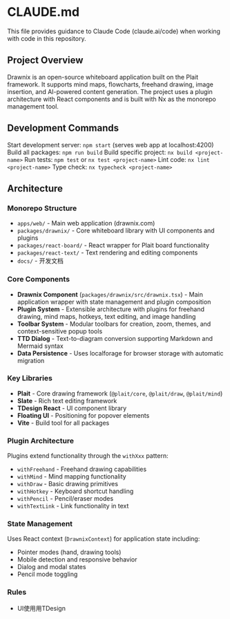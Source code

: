 # CLAUDE.md

This file provides guidance to Claude Code (claude.ai/code) when working with code in this repository.

## Project Overview

Drawnix is an open-source whiteboard application built on the Plait framework. It supports mind maps, flowcharts, freehand drawing, image insertion, and AI-powered content generation. The project uses a plugin architecture with React components and is built with Nx as the monorepo management tool.

## Development Commands

Start development server: `npm start` (serves web app at localhost:4200)
Build all packages: `npm run build` 
Build specific project: `nx build <project-name>`
Run tests: `npm test` or `nx test <project-name>`
Lint code: `nx lint <project-name>` 
Type check: `nx typecheck <project-name>`

## Architecture

### Monorepo Structure
- `apps/web/` - Main web application (drawnix.com)
- `packages/drawnix/` - Core whiteboard library with UI components and plugins
- `packages/react-board/` - React wrapper for Plait board functionality  
- `packages/react-text/` - Text rendering and editing components
- `docs/` - 开发文档

### Core Components
- **Drawnix Component** (`packages/drawnix/src/drawnix.tsx`) - Main application wrapper with state management and plugin composition
- **Plugin System** - Extensible architecture with plugins for freehand drawing, mind maps, hotkeys, text editing, and image handling
- **Toolbar System** - Modular toolbars for creation, zoom, themes, and context-sensitive popup tools
- **TTD Dialog** - Text-to-diagram conversion supporting Markdown and Mermaid syntax
- **Data Persistence** - Uses localforage for browser storage with automatic migration

### Key Libraries
- **Plait** - Core drawing framework (`@plait/core`, `@plait/draw`, `@plait/mind`)
- **Slate** - Rich text editing framework
- **TDesign React** - UI component library
- **Floating UI** - Positioning for popover elements
- **Vite** - Build tool for all packages

### Plugin Architecture
Plugins extend functionality through the `withXxx` pattern:
- `withFreehand` - Freehand drawing capabilities
- `withMind` - Mind mapping functionality  
- `withDraw` - Basic drawing primitives
- `withHotkey` - Keyboard shortcut handling
- `withPencil` - Pencil/eraser modes
- `withTextLink` - Link functionality in text

### State Management
Uses React context (`DrawnixContext`) for application state including:
- Pointer modes (hand, drawing tools)
- Mobile detection and responsive behavior
- Dialog and modal states
- Pencil mode toggling

### Rules
- UI使用用TDesign